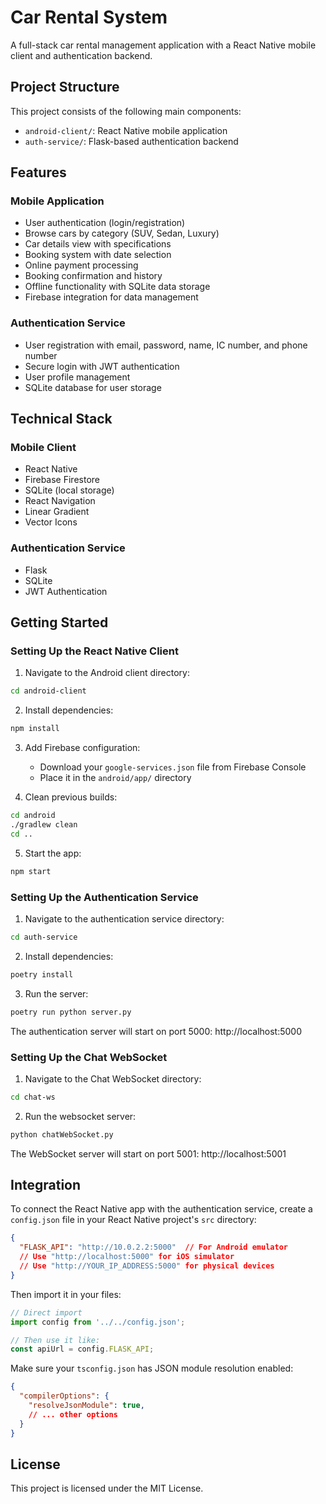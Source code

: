 # Car Rental System

A full-stack car rental management application with a React Native mobile client and authentication backend.

## Project Structure

This project consists of the following main components:

- `android-client/`: React Native mobile application
- `auth-service/`: Flask-based authentication backend

## Features

### Mobile Application
- User authentication (login/registration)
- Browse cars by category (SUV, Sedan, Luxury)
- Car details view with specifications
- Booking system with date selection
- Online payment processing
- Booking confirmation and history
- Offline functionality with SQLite data storage
- Firebase integration for data management

### Authentication Service
- User registration with email, password, name, IC number, and phone number
- Secure login with JWT authentication
- User profile management
- SQLite database for user storage

## Technical Stack

### Mobile Client
- React Native
- Firebase Firestore
- SQLite (local storage)
- React Navigation
- Linear Gradient
- Vector Icons

### Authentication Service
- Flask
- SQLite
- JWT Authentication

## Getting Started

### Setting Up the React Native Client

1. Navigate to the Android client directory:
```bash
cd android-client
```

2. Install dependencies:
```bash
npm install
```

3. Add Firebase configuration:
   - Download your `google-services.json` file from Firebase Console
   - Place it in the `android/app/` directory

4. Clean previous builds:
```bash
cd android
./gradlew clean
cd ..
```

5. Start the app:
```bash
npm start
```

### Setting Up the Authentication Service

1. Navigate to the authentication service directory:
```bash
cd auth-service
```

2. Install dependencies:
```bash
poetry install
```

3. Run the server:
```bash
poetry run python server.py
```

The authentication server will start on port 5000: http://localhost:5000
### Setting Up the Chat WebSocket

1. Navigate to the Chat WebSocket directory:
```bash
cd chat-ws
```

2. Run the websocket server:
```bash
python chatWebSocket.py
```

The WebSocket server will start on port 5001: http://localhost:5001
## Integration

To connect the React Native app with the authentication service, create a `config.json` file in your React Native project's `src` directory:

```json
{
  "FLASK_API": "http://10.0.2.2:5000"  // For Android emulator
  // Use "http://localhost:5000" for iOS simulator
  // Use "http://YOUR_IP_ADDRESS:5000" for physical devices
}
```

Then import it in your files:

```typescript
// Direct import
import config from '../../config.json';

// Then use it like:
const apiUrl = config.FLASK_API;
```

Make sure your `tsconfig.json` has JSON module resolution enabled:

```json
{
  "compilerOptions": {
    "resolveJsonModule": true,
    // ... other options
  }
}
```

## License

This project is licensed under the MIT License.
